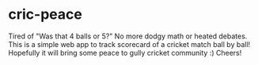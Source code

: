 # cric-peace

Tired of "Was that 4 balls or 5?" No more dodgy math or heated debates. This is a simple web app to track scorecard of a cricket match ball by ball! Hopefully it will bring some peace to gully cricket community :) Cheers! 
